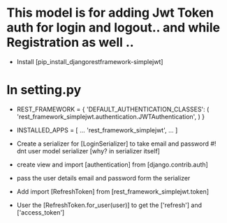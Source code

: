 #  This model is for adding Jwt Token auth for login and logout.. and while Registration as well ..

* Install [pip_install_djangorestframework-simplejwt]

# In setting.py 

* REST_FRAMEWORK = {
    'DEFAULT_AUTHENTICATION_CLASSES': (
        'rest_framework_simplejwt.authentication.JWTAuthentication',
    )
} 

* INSTALLED_APPS = [
    ...
    'rest_framework_simplejwt',
    ...
]

* Create a serializer for [LoginSerializer] to take email and password #! dnt user model serializer [why? in serializer itself]
* create view and import [authentication] from [django.contrib.auth]
* pass the user details email and password form the serializer
* Add import  [RefreshToken] from [rest_framework_simplejwt.token]
* User the [RefreshToken.for_user(user)] to get the ['refresh'] and ['access_token']